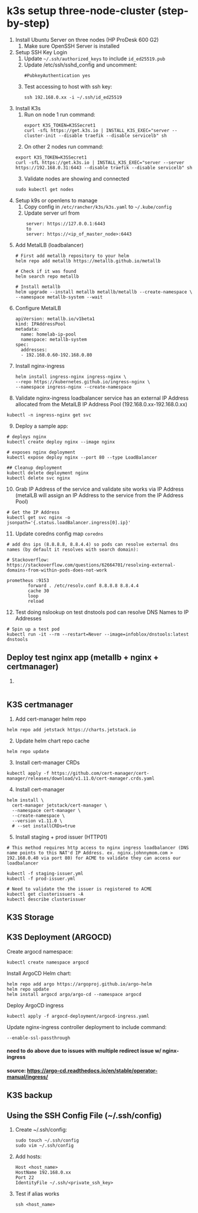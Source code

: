 # k3s setup three-node-cluster (step-by-step)

1. Install Ubuntu Server on three nodes (HP ProDesk 600 G2)
    1. Make sure OpenSSH Server is installed
2. Setup SSH Key Login
    1. Update `~/.ssh/authorized_keys` to include `id_ed25519.pub`
    2. Update /etc/ssh/sshd_config and uncomment:
        ```
        #PubkeyAuthentication yes
        ```
    3. Test accessing to host with ssh key:
        ```
        ssh 192.168.0.xx -i ~/.ssh/id_ed25519
        ```
3. Install K3s 
    1. Run on node 1 run command:
       ```
       export K3S_TOKEN=K3SSecret1
       curl -sfL https://get.k3s.io | INSTALL_K3S_EXEC="server --cluster-init --disable traefik --disable servicelb" sh
       ```
    2. On other 2 nodes run command:
      ```
      export K3S_TOKEN=K3SSecret1
      curl -sfL https://get.k3s.io | INSTALL_K3S_EXEC="server --server https://192.168.0.31:6443 --disable traefik --disable servicelb" sh

      ```
    3. Validate nodes are showing and connected
      ```
    sudo kubectl get nodes
      ```
4. Setup k9s or openlens to manage
    1. Copy config in `/etc/rancher/k3s/k3s.yaml` to `~/.kube/config`
    2. Update server url from 
    ```
        server: https://127.0.0.1:6443
        to
        server: https://<ip_of_master_node>:6443
5. Add MetalLB (loadbalancer)
    ```
    # First add metallb repository to your helm
    helm repo add metallb https://metallb.github.io/metallb
    
    # Check if it was found
    helm search repo metallb
    
    # Install metallb
    helm upgrade --install metallb metallb/metallb --create-namespace \
    --namespace metallb-system --wait
    ```
6. Configure MetalLB
    ```
    apiVersion: metallb.io/v1beta1
    kind: IPAddressPool
    metadata:
      name: homelab-ip-pool
      namespace: metallb-system
    spec:
      addresses:
      - 192.168.0.60-192.168.0.80
    ```
7. Install nginx-ingress
    ```
    helm install ingress-nginx ingress-nginx \
    --repo https://kubernetes.github.io/ingress-nginx \
    --namespace ingress-nginx --create-namespace
    ```
8. Validate nginx-ingress loadbalancer service has an external IP Address allocated from the MetalLB IP Address Pool (192.168.0.xx-192.168.0.xx)    
```
kubectl -n ingress-nginx get svc
```
9. Deploy a sample app:
```
# deploys nginx
kubectl create deploy nginx --image nginx

# exposes nginx deployment
kubectl expose deploy nginx --port 80 --type LoadBalancer

## Cleanup deployment
kubectl delete deployment nginx
kubectl delete svc nginx
```
10. Grab IP Address of the service and validate site works via IP Address (metalLB will assign an IP Address to the service from the IP Address Pool)

```
# Get the IP Address
kubectl get svc nginx -o jsonpath='{.status.loadBalancer.ingress[0].ip}'
```

11. Update coredns config map ``` coredns ``` 
```
# add dns ips (8.8.8.8, 8.8.4.4) so pods can resolve external dns names (by default it resolves with search domain):

# Stackoverflow: https://stackoverflow.com/questions/62664701/resolving-external-domains-from-within-pods-does-not-work

prometheus :9153
        forward . /etc/resolv.conf 8.8.8.8 8.8.4.4
        cache 30
        loop
        reload
```
12. Test doing nslookup on test dnstools pod can resolve DNS Names to IP Addresses 
```
# Spin up a test pod
kubectl run -it --rm --restart=Never --image=infoblox/dnstools:latest dnstools
```
## Deploy test nginx app (metallb + nginx + certmanager)
1. 
```

```
## K3S certmanager
1. Add cert-manager helm repo
```
helm repo add jetstack https://charts.jetstack.io
```
2. Update helm chart repo cache
```
helm repo update
```
3. Install cert-manager CRDs
```
kubectl apply -f https://github.com/cert-manager/cert-manager/releases/download/v1.11.0/cert-manager.crds.yaml
```
4. Install cert-manager
```
helm install \
  cert-manager jetstack/cert-manager \
  --namespace cert-manager \
  --create-namespace \
  --version v1.11.0 \
  # --set installCRDs=true
```
5. Install staging + prod issuer (HTTP01)
```
# This method requires http access to nginx ingress loadbalancer (DNS name points to this NAT'd IP Address. ex. nginx.johnnymom.com > 192.168.0.40 via port 80) for ACME to validate they can access our loadbalancer

kubectl -f staging-issuer.yml
kubectl -f prod-issuer.yml

# Need to validate the the issuer is registered to ACME
kubectl get clusterissuers -A
kubectl describe clusterissuer

```


## K3S Storage

## K3S Deployment (ARGOCD)
Create argocd namespace:
```
kubectl create namespace argocd
```
Install ArgoCD Helm chart:
```
helm repo add argo https://argoproj.github.io/argo-helm
helm repo update
helm install argocd argo/argo-cd --namespace argocd
```
Deploy ArgoCD ingress 
```
kubectl apply -f argocd-deployment/argocd-ingress.yaml
```
Update nginx-ingress controller deployment to include command:
```
--enable-ssl-passthrough
```
#### need to do above due to issues with multiple redirect issue w/ nginx-ingress
#### source: https://argo-cd.readthedocs.io/en/stable/operator-manual/ingress/

## K3S backup


## Using the SSH Config File (~/.ssh/config)
1. Create ~/.ssh/config:
    ``` 
    sudo touch ~/.ssh/config 
    sudo vim ~/.ssh/config
    ```
2. Add hosts:
    ```   
    Host <host_name>
    HostName 192.168.0.xx
    Port 22
    IdentityFile ~/.ssh/<private_ssh_key>  
    ```
3. Test if alias works
    ```
    ssh <host_name>
    ```

 
